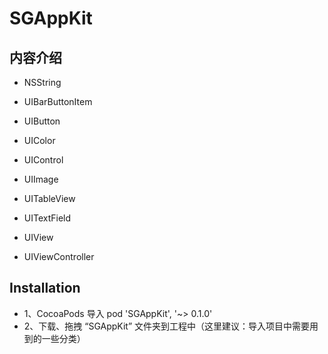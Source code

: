 # SGAppKit

## 内容介绍
* NSString

* UIBarButtonItem
* UIButton
* UIColor
* UIControl
* UIImage
* UITableView
* UITextField
* UIView
* UIViewController


## Installation
* 1、CocoaPods 导入 pod 'SGAppKit', '~> 0.1.0'
* 2、下载、拖拽 “SGAppKit” 文件夹到工程中（这里建议：导入项目中需要用到的一些分类）
